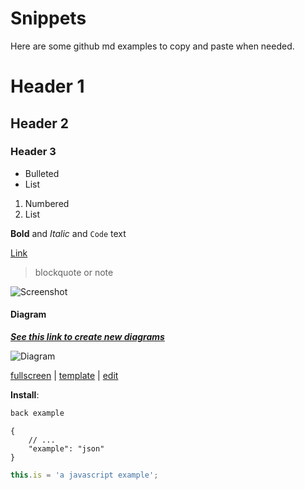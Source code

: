 # Snippets

Here are some github md examples to copy and paste when needed.

# Header 1

## Header 2

### Header 3

-   Bulleted
-   List

1. Numbered
2. List

**Bold** and _Italic_ and `Code` text

[Link](http://www.foo.com)

> blockquote or note

![Screenshot](https://via.placeholder.com/400x90.png?text=Embed+Image)

#### Diagram

**_[See this link to create new diagrams](https://desk.draw.io/support/solutions/articles/16000042371-embed-a-diagram-in-github-markdown)_**

![Diagram](https://keithboice.github.io/template_nodejs/template_nodejs.svg)

[fullscreen](https://www.draw.io/?lightbox=1#Uhttps%3A%2F%2Fraw.githubusercontent.com%2Fwiki%2Fjgraph%2Fdraw.io%2Fimages%2Fschema.png) |
[template](https://www.draw.io/?#Uhttps%3A%2F%2Fraw.githubusercontent.com%2Fwiki%2Fjgraph%2Fdraw.io%2Fimages%2Fschema.png) |
[edit](https://www.draw.io/#Hjgraph%2Fdrawio-diagrams%2Fmaster%2Fdiagrams%2Fschema.xml)

**Install**:

```bash
back example
```

```jsonc
{
	// ...
	"example": "json"
}
```

```js
this.is = 'a javascript example';
```
